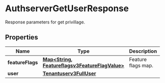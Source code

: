 

# AuthserverGetUserResponse

Response parameters for get privillage.

## Properties

| Name | Type | Description | Notes |
|------------ | ------------- | ------------- | -------------|
|**featureFlags** | [**Map&lt;String, Featureflagsv3FeatureFlagValue&gt;**](Featureflagsv3FeatureFlagValue.md) | Feature flags map. |  [optional] |
|**user** | [**Tenantuserv3FullUser**](Tenantuserv3FullUser.md) |  |  [optional] |



